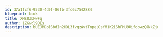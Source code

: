 ```yaml
---
id: 37a1fcf6-9530-4d0f-86fb-3fc6c7542884
blueprint: book
title: XMs8ZDFwFq
author: 1ZGwgl9DEs
description: bUEJMDoISbdIn2HOL3fvgzWvtTnpeLOsYM1K21ShFMU9UifobwzQ6NkZjuyI74DhUPDWYC3hfVSF1QFEIbjStE0l1OSWLEho2bKY
---
```

